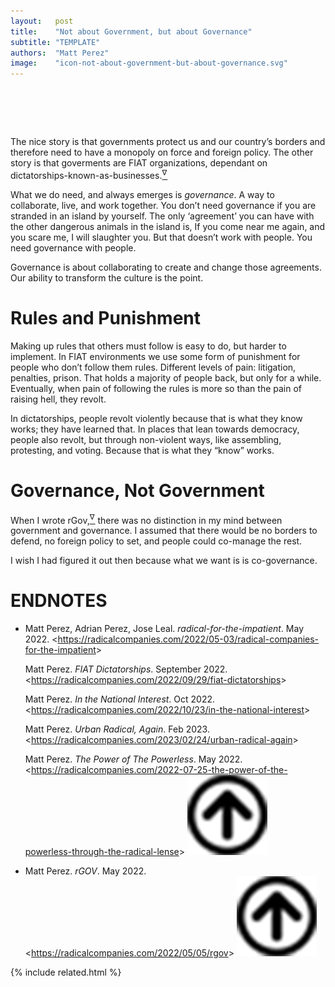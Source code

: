 ```yaml
---
layout:   post
title:    "Not about Government, but about Governance"
subtitle: "TEMPLATE"
authors:  "Matt Perez"
image:    "icon-not-about-government-but-about-governance.svg"
---
```


<div style="display:none;">
 <p>Goverments are <span class="_paradigm">FIAT</span> institutions, based on dictatorships-known-as-businesses. What&rsquo;s important is governance.</p>
</div>

<h1>&nbsp;</h1>
 <p>The nice story is that governments protect us and our country&rsquo;s borders and therefore need to have a monopoly on force and foreign policy. The other story is that goverments are <span class="_paradigm">FIAT</span> organizations, dependant on dictatorships-known-as-businesses.<a href="#en02"><sup id="bm02">&nabla;&hairsp;</sup></a></p>
 <p>What we do need, and always emerges is <em>governance</em>. A way to collaborate, live, and work together. You don&rsquo;t need governance if you are stranded in an island by yourself. The only &lsquo;agreement&rsquo; you can have with the other dangerous animals in the island is, <span class="_quotespan">If you come near me again, and you scare me, I will slaughter you.</span> But that doesn&rsquo;t work with people. You need governance with people.</p>
 <p>Governance is about collaborating to create and change those agreements. Our ability to transform the culture is the point.</p>

<h1>Rules and Punishment</h1>
 <p>Making up rules that others must follow is easy to do, but harder to implement. In <span class="_paradigm">FIAT</span> environments we use some form of punishment for people who don&rsquo;t follow them rules. Different levels of pain: litigation, penalties, prison.  That holds a majority of people back, but only for a while. Eventually, when pain of following the rules is more so than the pain of raising hell, they revolt.</p>
 <p>In dictatorships, people revolt violently because that is what they know works; they have learned that. In places that lean towards democracy, people also revolt, but through non-violent ways, like assembling, protesting, and voting. Because that is what they &ldquo;know&rdquo; works.</p>

<h1>Governance, Not Government</h1>
 <p>When I wrote <span class="_paradigm">rGov</span>,<a href="#en01"><sup id="bm01">&nabla;&hairsp;</sup></a> there was no distinction in my mind between government and governance. I assumed that there would be no borders to defend, no foreign policy to set, and people could co-manage the rest.</p>
 <p>I wish I had figured it out then because what we want is is co-governance.</p>

<h1 class="_section">ENDNOTES</h1>
 <ul>  <li id="en02">
   <p class="_list-item">
    Matt Perez, Adrian Perez, Jose Leal.
    <em>radical-for-the-impatient</em>.
    May 2022.
    &lt;<a href="https://radicalcompanies.com/2022/05-03/radical-companies-for-the-impatient" target="_blank">https://radicalcompanies.com/2022/05-03/radical-companies-for-the-impatient</a>&gt;
   </p>
   <p class="_list-item">
    Matt Perez.
    <em><span class="_paradigm">FIAT</span> Dictatorships</em>.
    September 2022.
    &lt;<a href="https://radicalcompanies.com/2022/09/29/fiat-dictatorships" target="_blank">https://radicalcompanies.com/2022/09/29/fiat-dictatorships</a>&gt;
   </p>
   <p class="_list-item">
    Matt Perez.
    <em>In the National Interest</em>.
    Oct 2022.
    &lt;<a href="https://radicalcompanies.com/2022/10/23/in-the-national-interest" target="_blank">https://radicalcompanies.com/2022/10/23/in-the-national-interest</a>&gt;
   </p>
   <p class="_list-item">
    Matt Perez.
    <em>Urban Radical, Again</em>.
    Feb 2023.
    &lt;<a href="https://radicalcompanies.com/2023/02/24/urban-radical-again" target="_blank">https://radicalcompanies.com/2023/02/24/urban-radical-again</a>&gt;
   </p>
   <p class="_list-item">
    Matt Perez.
    <em>The Power of The Powerless</em>.
    May 2022.
    &lt;<a href="https://radicalcompanies.com/2022-07-25-the-power-of-the-powerless-through-the-radical-lense" target="_blank">https://radicalcompanies.com/2022-07-25-the-power-of-the-powerless-through-the-radical-lense</a>&gt;
    <a class="_uparrow" href="#bm02"><img src="/assets/img/arrow-up-icon.png"></a>
   </p>
  </li>
  <li id="en01">
   <p class="_list-item">
    Matt Perez.
    <em>rGOV</em>.
    May 2022.
    &lt;<a href="https://radicalcompanies.com/2022/05/05/rgov" target="_blank">https://radicalcompanies.com/2022/05/05/rgov</a>&gt;
    <a class="_uparrow" href="#bm01"><img src="/assets/img/arrow-up-icon.png"></a>
   </p>
  </li>
 </ul>

{% include related.html %}